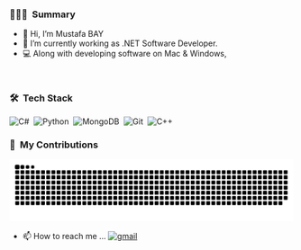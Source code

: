 ### 🧑🏻‍💻 &nbsp;Summary

- 👋 Hi, I’m Mustafa BAY 
- 🌱 I’m currently working as .NET Software Developer.
- 💻 Along with developing software on Mac & Windows,

<br/>

### 🛠 &nbsp;Tech Stack
![C#](https://img.shields.io/badge/-Git-141a20?style=flat&logo=git)&nbsp;
![Python](https://img.shields.io/badge/-Git-141a20?style=flat&logo=git)&nbsp;
![MongoDB](https://img.shields.io/badge/-MongoDB-141a20?style=flat&logo=Mongodb&logoColor=75AC63)&nbsp;
![Git](https://img.shields.io/badge/-Git-141a20?style=flat&logo=git)&nbsp;
![C++](https://img.shields.io/badge/-Git-141a20?style=flat&logo=git)&nbsp;


### 🐍 &nbsp;My Contributions
<picture>
  <source media="(prefers-color-scheme: dark)" srcset="https://raw.githubusercontent.com/mstybay/mstybay/output/github-contribution-grid-snake-dark.svg">
  <source media="(prefers-color-scheme: light)" srcset="https://raw.githubusercontent.com/mstybay/mstybay/output/github-contribution-grid-snake.svg">
  <img alt="github contribution grid snake animation" src="https://raw.githubusercontent.com/mstybay/mstybay/output/github-contribution-grid-snake.svg">
</picture>


- 📫 How to reach me ... 
[![gmail](https://img.shields.io/badge/-gecin18@gmail.com-D14836?style=flat&logo=Gmail&logoColor=white)](mailto:msty.bay@gmail.com)
